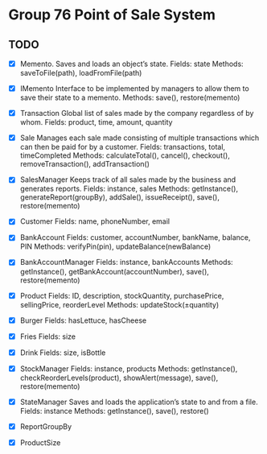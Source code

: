 # Group 76 Point of Sale System

## TODO

- [x] Memento.
  Saves and loads an object’s state.
  Fields: state
  Methods: saveToFile(path), loadFromFile(path)

- [x] IMemento
  Interface to be implemented by managers to allow them to save their state to a
  memento.
  Methods: save(), restore(memento)

- [x] Transaction
  Global list of sales made by the company regardless of by whom.
  Fields: product, time, amount, quantity

- [x] Sale
  Manages each sale made consisting of multiple transactions which can then be paid
  for by a customer.
  Fields: transactions, total, timeCompleted
  Methods: calculateTotal(), cancel(), checkout(), removeTransaction(), addTransaction()

- [x] SalesManager
  Keeps track of all sales made by the business and generates reports.
  Fields: instance, sales
  Methods: getInstance(), generateReport(groupBy), addSale(), issueReceipt(), save(), restore(memento)

- [x] Customer
  Fields: name, phoneNumber, email

- [x] BankAccount
  Fields: customer, accountNumber, bankName, balance, PIN
  Methods: verifyPin(pin), updateBalance(newBalance)

- [x] BankAccountManager
  Fields: instance, bankAccounts
  Methods: getInstance(), getBankAccount(accountNumber), save(), restore(memento)

- [x] Product
  Fields: ID, description, stockQuantity, purchasePrice, sellingPrice, reorderLevel
  Methods: updateStock(±quantity)

- [x] Burger
  Fields: hasLettuce, hasCheese

- [x] Fries
  Fields: size

- [x] Drink
  Fields: size, isBottle

- [x] StockManager
  Fields: instance, products
  Methods: getInstance(), checkReorderLevels(product), showAlert(message), save(), restore(memento)

- [x] StateManager
  Saves and loads the application’s state to and from a file.
  Fields: instance
  Methods: getInstance(), save(), restore()

- [x] ReportGroupBy

- [x] ProductSize
